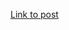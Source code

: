 [Link to post](https://www.linkedin.com/posts/szymon-ziolo-redpill_tyle-tu-guru-bpmn-owych-szanowanych-i-do%C5%9Bwiadczonych-activity-7358435183693348866-dWMC?utm_source=share&utm_medium=member_desktop&rcm=ACoAAACeH4UBMoWNLYd_OgGQGZZJ9y3ci3K-bxs)

